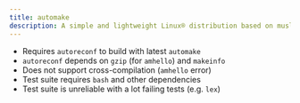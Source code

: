 ```yaml
---
title: automake
description: A simple and lightweight Linux® distribution based on musl libc and toybox
---
```


- Requires `autoreconf` to build with latest `automake`
- `autoreconf` depends on `gzip` (for `amhello`) and `makeinfo`
- Does not support cross-compilation (`amhello` error)
- Test suite requires `bash` and other dependencies
- Test suite is unreliable with a lot failing tests (e.g. `lex`)
